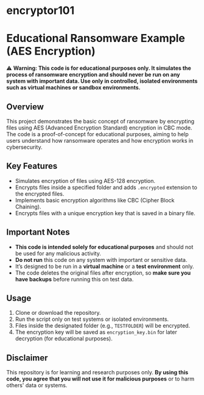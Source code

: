 # encryptor101

# Educational Ransomware Example (AES Encryption)

⚠️ **Warning: This code is for educational purposes only. It simulates the process of ransomware encryption and should never be run on any system with important data. Use only in controlled, isolated environments such as virtual machines or sandbox environments.**

## Overview
This project demonstrates the basic concept of ransomware by encrypting files using AES (Advanced Encryption Standard) encryption in CBC mode. The code is a proof-of-concept for educational purposes, aiming to help users understand how ransomware operates and how encryption works in cybersecurity.

## Key Features
- Simulates encryption of files using AES-128 encryption.
- Encrypts files inside a specified folder and adds `.encrypted` extension to the encrypted files.
- Implements basic encryption algorithms like CBC (Cipher Block Chaining).
- Encrypts files with a unique encryption key that is saved in a binary file.

## Important Notes
- **This code is intended solely for educational purposes** and should not be used for any malicious activity.
- **Do not run** this code on any system with important or sensitive data.
- It’s designed to be run in a **virtual machine** or a **test environment** only.
- The code deletes the original files after encryption, so **make sure you have backups** before running this on test data.

## Usage
1. Clone or download the repository.
2. Run the script only on test systems or isolated environments.
3. Files inside the designated folder (e.g., `TESTFOLDER`) will be encrypted.
4. The encryption key will be saved as `encryption_key.bin` for later decryption (for educational purposes).

## Disclaimer
This repository is for learning and research purposes only. **By using this code, you agree that you will not use it for malicious purposes** or to harm others' data or systems.
